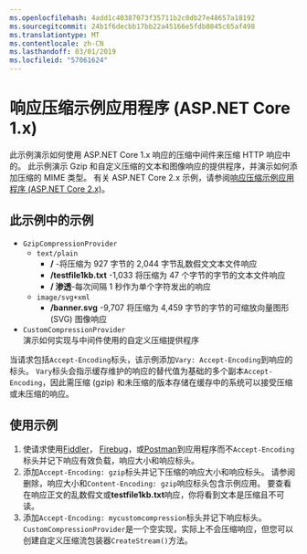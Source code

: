 ```yaml
---
ms.openlocfilehash: 4add1c40387073f35711b2c8db27e48657a18192
ms.sourcegitcommit: 24b1f6decbb17bb22a45166e5fdb0845c65af498
ms.translationtype: MT
ms.contentlocale: zh-CN
ms.lasthandoff: 03/01/2019
ms.locfileid: "57061624"
---
```

# <a name="response-compression-sample-application-aspnet-core-1x"></a>响应压缩示例应用程序 (ASP.NET Core 1.x)

此示例演示如何使用 ASP.NET Core 1.x 响应的压缩中间件来压缩 HTTP 响应中的。 此示例演示 Gzip 和自定义压缩的文本和图像响应的提供程序，并演示如何添加压缩的 MIME 类型。 有关 ASP.NET Core 2.x 示例，请参阅[响应压缩示例应用程序 (ASP.NET Core 2.x)](https://github.com/aspnet/Docs/tree/master/aspnetcore/performance/response-compression/samples/2.x)。

## <a name="examples-in-this-sample"></a>此示例中的示例

* `GzipCompressionProvider`
  * `text/plain`
    * **/** -将压缩为 927 字节的 2,044 字节乱数假文文本文件响应
    * **/testfile1kb.txt** -1,033 将压缩为 47 个字节的字节的文本文件响应
    * **/ 渗透**-每次间隔 1 秒作为单个字符发出的响应
  * `image/svg+xml`
    * **/banner.svg** -9,707 将压缩为 4,459 字节的字节的可缩放向量图形 (SVG) 图像响应
* `CustomCompressionProvider`<br>演示如何实现与中间件使用的自定义压缩提供程序

当请求包括`Accept-Encoding`标头，该示例添加`Vary: Accept-Encoding`到响应的标头。 `Vary`标头会指示缓存维护的响应的替代值为基础的多个副本`Accept-Encoding`，因此需压缩 (gzip) 和未压缩的版本存储在缓存中的系统可以接受压缩或未压缩的响应。

## <a name="using-the-sample"></a>使用示例

1. 使请求使用[Fiddler](http://www.telerik.com/fiddler)， [Firebug](http://getfirebug.com/)，或[Postman](https://www.getpostman.com/)到应用程序而不`Accept-Encoding`标头并记下响应有效负载，响应大小和响应标头。
1. 添加`Accept-Encoding: gzip`标头并记下压缩的响应大小和响应标头。 请参阅删除，响应大小和`Content-Encoding: gzip`响应标头包含示例应用。 要查看在响应正文的乱数假文或**testfile1kb.txt**响应，你将看到文本是压缩且不可读。
1. 添加`Accept-Encoding: mycustomcompression`标头并记下响应标头。 `CustomCompressionProvider`是一个空实现，实际上不会压缩响应，但您可以创建自定义压缩流包装器`CreateStream()`方法。
